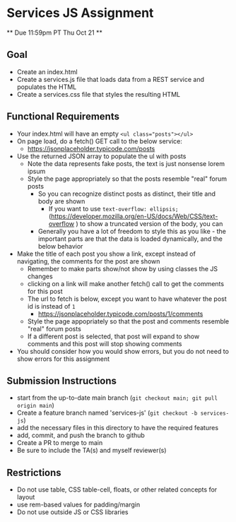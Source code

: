 # Services JS Assignment

** Due 11:59pm PT Thu Oct 21  **

## Goal

- Create an index.html 
- Create a services.js file that loads data from a REST service and populates the HTML
- Create a services.css file that styles the resulting HTML

## Functional Requirements

- Your index.html will have an empty `<ul class="posts"></ul>`
- On page load, do a fetch() GET call to the below service:
  - https://jsonplaceholder.typicode.com/posts
- Use the returned JSON array to populate the ul with posts
  - Note the data represents fake posts, the text is just nonsense lorem ipsum
  - Style the page appropriately so that the posts resemble "real" forum posts
    - So you can recognize distinct posts as distinct, their title and body are shown
      - If you want to use `text-overflow: ellipsis;` (https://developer.mozilla.org/en-US/docs/Web/CSS/text-overflow ) to show a truncated version of the body, you can
    - Generally you have a lot of freedom to style this as you like - the important parts are that the data is loaded dynamically, and the below behavior
- Make the title of each post you show a link, except instead of navigating, the comments for the post are shown
  - Remember to make parts show/not show by using classes the JS changes
  - clicking on a link will make another fetch() call to get the comments for this post
  - The url to fetch is below, except you want to have whatever the post id is instead of `1`
    - https://jsonplaceholder.typicode.com/posts/1/comments
  - Style the page appopriately so that the post and comments resemble "real" forum posts
  - If a different post is selected, that post will expand to show comments and this post will stop showing comments
- You should consider how you would show errors, but you do not need to show errors for this assignment

## Submission Instructions

* start from the up-to-date main branch (`git checkout main; git pull origin main`)
* Create a feature branch named 'services-js' (`git checkout -b services-js`)
* add the necessary files in this directory to have the required features
* add, commit, and push the branch to github
* Create a PR to merge to main
* Be sure to include the TA(s) and myself reviewer(s)

## Restrictions

- Do not use table, CSS table-cell, floats, or other related concepts for layout
- use rem-based values for padding/margin
- Do not use outside JS or CSS libraries 

